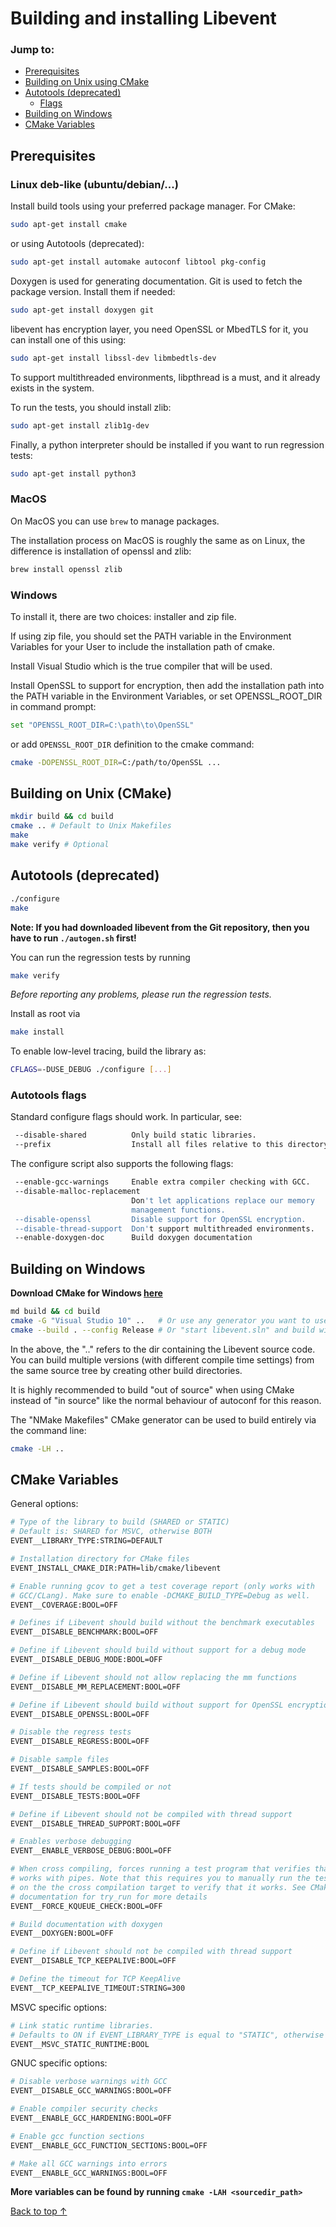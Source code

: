 # Building and installing Libevent

### Jump to:

- [Prerequisites](#Prerequisites)
- [Building on Unix using CMake](#building-on-unix-cmake)
- [Autotools (deprecated)](#autotools-deprecated)
  - [Flags](#autotools-flags)
- [Building on Windows](#building-on-windows)
- [CMake Variables](#cmake-variables)

## Prerequisites

### Linux deb-like (ubuntu/debian/...)

Install build tools using your preferred package manager. For CMake:

```sh
sudo apt-get install cmake
```

or using Autotools (deprecated):

```sh
sudo apt-get install automake autoconf libtool pkg-config
```

Doxygen is used for generating documentation.
Git is used to fetch the package version.
Install them if needed:

```sh
sudo apt-get install doxygen git
```

libevent has encryption layer, you need OpenSSL or MbedTLS for it, you can
install one of this using:

```sh
sudo apt-get install libssl-dev libmbedtls-dev
```

To support multithreaded environments, libpthread is a must, and it already exists in the system.

To run the tests, you should install zlib:

```sh
sudo apt-get install zlib1g-dev
```

Finally, a python interpreter should be installed if you want to run regression tests:
```sh
sudo apt-get install python3
```

### MacOS

On MacOS you can use `brew` to manage packages.

The installation process on MacOS is roughly the same as on Linux,
the difference is installation of openssl and zlib:

```sh
brew install openssl zlib
```

### Windows

To install it, there are two choices: installer and zip file.

If using zip file, you should set the PATH variable in the Environment
Variables for your User to include the installation path of cmake.

Install Visual Studio which is the true compiler that will be used.

Install OpenSSL to support for encryption, then add the installation path into the PATH variable in the Environment Variables,
or set OPENSSL_ROOT_DIR in command prompt:

```sh
set "OPENSSL_ROOT_DIR=C:\path\to\OpenSSL"
```

or add `OPENSSL_ROOT_DIR` definition to the cmake command:

```sh
cmake -DOPENSSL_ROOT_DIR=C:/path/to/OpenSSL ...
```

## Building on Unix (CMake)
```sh
mkdir build && cd build
cmake .. # Default to Unix Makefiles
make
make verify # Optional
```

## Autotools (deprecated)

```sh
./configure
make
```

**Note: If you had downloaded libevent from the Git repository, then you have to run `./autogen.sh` first!**

You can run the regression tests by running
```sh
make verify
```
*Before reporting any problems, please run the regression tests.*

Install as root via
```sh
make install
```

To enable low-level tracing, build the library as:
```sh
CFLAGS=-DUSE_DEBUG ./configure [...]
```

### Autotools flags

Standard configure flags should work. In particular, see:
```sh
 --disable-shared          Only build static libraries.
 --prefix                  Install all files relative to this directory.
```

The configure script also supports the following flags:
```sh
 --enable-gcc-warnings     Enable extra compiler checking with GCC.
 --disable-malloc-replacement
                           Don't let applications replace our memory
                           management functions.
 --disable-openssl         Disable support for OpenSSL encryption.
 --disable-thread-support  Don't support multithreaded environments.
 --enable-doxygen-doc      Build doxygen documentation
```

## Building on Windows
__Download CMake for Windows [here](https://cmake.org/download/)__
```sh
md build && cd build
cmake -G "Visual Studio 10" ..   # Or use any generator you want to use. Run cmake --help for a list
cmake --build . --config Release # Or "start libevent.sln" and build with menu in Visual Studio.
```
In the above, the ".." refers to the dir containing the Libevent source code. You can build multiple versions (with different compile time settings) from the same source tree by creating other build directories.

It is highly recommended to build "out of source" when using CMake instead of "in source" like the normal behaviour of autoconf for this reason.

The "NMake Makefiles" CMake generator can be used to build entirely via the command line:
```sh
cmake -LH ..
```

## CMake Variables
General options:
```sh
# Type of the library to build (SHARED or STATIC)
# Default is: SHARED for MSVC, otherwise BOTH
EVENT__LIBRARY_TYPE:STRING=DEFAULT

# Installation directory for CMake files
EVENT_INSTALL_CMAKE_DIR:PATH=lib/cmake/libevent

# Enable running gcov to get a test coverage report (only works with
# GCC/CLang). Make sure to enable -DCMAKE_BUILD_TYPE=Debug as well.
EVENT__COVERAGE:BOOL=OFF

# Defines if Libevent should build without the benchmark executables
EVENT__DISABLE_BENCHMARK:BOOL=OFF

# Define if Libevent should build without support for a debug mode
EVENT__DISABLE_DEBUG_MODE:BOOL=OFF

# Define if Libevent should not allow replacing the mm functions
EVENT__DISABLE_MM_REPLACEMENT:BOOL=OFF

# Define if Libevent should build without support for OpenSSL encryption
EVENT__DISABLE_OPENSSL:BOOL=OFF

# Disable the regress tests
EVENT__DISABLE_REGRESS:BOOL=OFF

# Disable sample files
EVENT__DISABLE_SAMPLES:BOOL=OFF

# If tests should be compiled or not
EVENT__DISABLE_TESTS:BOOL=OFF

# Define if Libevent should not be compiled with thread support
EVENT__DISABLE_THREAD_SUPPORT:BOOL=OFF

# Enables verbose debugging
EVENT__ENABLE_VERBOSE_DEBUG:BOOL=OFF

# When cross compiling, forces running a test program that verifies that Kqueue
# works with pipes. Note that this requires you to manually run the test program
# on the the cross compilation target to verify that it works. See CMake
# documentation for try_run for more details
EVENT__FORCE_KQUEUE_CHECK:BOOL=OFF

# Build documentation with doxygen
EVENT__DOXYGEN:BOOL=OFF

# Define if Libevent should not be compiled with thread support
EVENT__DISABLE_TCP_KEEPALIVE:BOOL=OFF

# Define the timeout for TCP KeepAlive
EVENT__TCP_KEEPALIVE_TIMEOUT:STRING=300
```
MSVC specific options:
```sh
# Link static runtime libraries.
# Defaults to ON if EVENT_LIBRARY_TYPE is equal to "STATIC", otherwise OFF
EVENT__MSVC_STATIC_RUNTIME:BOOL
```
GNUC specific options:
```sh
# Disable verbose warnings with GCC
EVENT__DISABLE_GCC_WARNINGS:BOOL=OFF

# Enable compiler security checks
EVENT__ENABLE_GCC_HARDENING:BOOL=OFF

# Enable gcc function sections
EVENT__ENABLE_GCC_FUNCTION_SECTIONS:BOOL=OFF

# Make all GCC warnings into errors
EVENT__ENABLE_GCC_WARNINGS:BOOL=OFF
```
__More variables can be found by running `cmake -LAH <sourcedir_path>`__

[Back to top &uarr;](#jump-to)
